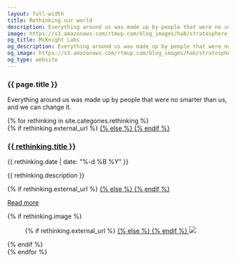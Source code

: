 ```yaml
---
layout: full-width
title: Rethinking our world
description: Everything around us was made up by people that were no smarter than us, and we can change it.
image: https://s3.amazonaws.com/rtmup.com/blog_images/hab/stratosphere_5.jpg
og_title: McKnight Labs
og_description: Everything around us was made up by people that were no smarter than us, and we can change it.
og_image: https://s3.amazonaws.com/rtmup.com/blog_images/hab/stratosphere_5.jpg
og_type: website
---
```

<section class="grid">
<article>
	<h1>{{ page.title }}</h1>
	<p>Everything around us was made up by people that were no smarter than us, and we can change it.</p>
</article>
</section>
<section class="stripe-section">
	<section class="grid-wrapper">
		{% for rethinking in site.categories.rethinking %}
		<article>
			<figcaption>
				{% if rethinking.external_url %}
				<a href="{{ rethinking.external_url }}">
				{% else %}
				<a href="{{ rethinking.url }}">
				{% endif %}
				<h3>
					{{ rethinking.title }}
				</h3>
				</a>
				<p>{{ rethinking.date | date: "%-d %B %Y" }}</p>
				<p class="description">{{ rethinking.description }}</p>
				{% if rethinking.external_url %}
				<a href="{{ rethinking.external_url }}">
				{% else %}
				<a href="{{ rethinking.url }}">
				{% endif %}
				<p class="meta">Read more</p>
				</a>
			</figcaption>
			{% if rethinking.image %}
			<figure>
				{% if rethinking.external_url %}
				<a href="{{ rethinking.external_url }}">
				{% else %}
				<a href="{{ rethinking.url }}">
				{% endif %}
				<img src="{{ rethinking.image }}" />
				</a>
			</figure>
			{% endif %}
		</article>
		{% endfor %}
	</section>
</section>